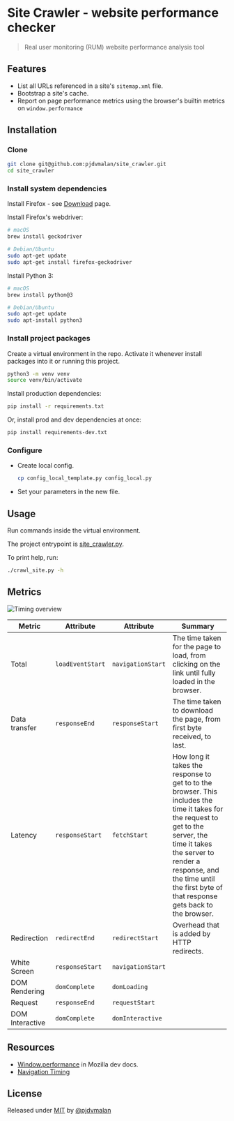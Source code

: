 # Site Crawler - website performance checker
> Real user monitoring (RUM) website performance analysis tool

## Features

- List all URLs referenced in a site's `sitemap.xml` file.
- Bootstrap a site's cache.
- Report on page performance metrics using the browser's builtin metrics on `window.performance`

## Installation

### Clone

```sh
git clone git@github.com:pjdvmalan/site_crawler.git
cd site_crawler
```

### Install system dependencies

Install Firefox - see [Download](https://www.mozilla.org/en-US/firefox/new/) page.

Install Firefox's webdriver:

```sh
# macOS
brew install geckodriver

# Debian/Ubuntu
sudo apt-get update
sudo apt-get install firefox-geckodriver
```

Install Python 3:

```sh
# macOS
brew install python@3

# Debian/Ubuntu
sudo apt-get update
sudo apt-install python3
```

### Install project packages

Create a virtual environment in the repo. Activate it whenever install packages into it or running this project.

```sh
python3 -m venv venv
source venv/bin/activate
```

Install production dependencies:

```sh
pip install -r requirements.txt
```

Or, install prod and dev dependencies at once:

```sh
pip install requirements-dev.txt
```

### Configure

- Create local config.
    ```sh
    cp config_local_template.py config_local.py
    ```
- Set your parameters in the new file.

## Usage

Run commands inside the virtual environment.

The project entrypoint is [site_crawler.py](/site_crawler.py).

To print help, run:

```sh
./crawl_site.py -h
```

## Metrics

![Timing overview](https://www.w3.org/TR/navigation-timing/timing-overview.png)

| Metric          | Attribute        | Attribute         | Summary                                                                                           |
| --------------- | ---------------- | ----------------- | ------------------------------------------------------------------------------------------------- |
| Total           | `loadEventStart` | `navigationStart` | The time taken for the page to load, from clicking on the link until fully loaded in the browser. |
| Data transfer   | `responseEnd`    | `responseStart`   | The time taken to download the page, from first byte received, to last.                           |
| Latency         | `responseStart`  | `fetchStart`      | How long it takes the response to get to to the browser. This includes the time it takes for the request to get to the server, the time it takes the server to render a response, and the time until the first byte of that response gets back to the browser. |
| Redirection     | `redirectEnd`    | `redirectStart`   | Overhead that is added by HTTP redirects.                                                         |
| White Screen    | `responseStart`  | `navigationStart` |                                                                                                   |
| DOM Rendering   | `domComplete`    | `domLoading`      |                                                                                                   |
| Request         | `responseEnd`    | `requestStart`    |                                                                                                   |
| DOM Interactive | `domComplete`    | `domInteractive`  |                                                                                                   |

## Resources

- [Window.performance](https://developer.mozilla.org/en-US/docs/Web/API/Window/performance) in Mozilla dev docs.
- [Navigation Timing](https://www.w3.org/TR/navigation-timing)

## License

Released under [MIT](/LICENSE) by [@pjdvmalan](https://github.com/pjdvmalan)
